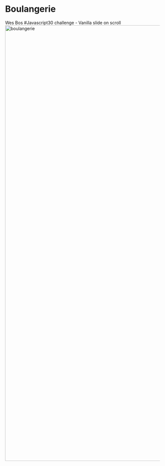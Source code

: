 # Boulangerie
Wes Bos #Javascript30 challenge - Vanilla slide on scroll
<img width="1418" alt="boulangerie" src="https://github.com/Bakuchiol/Boulangerie/assets/117557313/defe2511-ffc9-47b5-9f31-27a856ca22cd">

